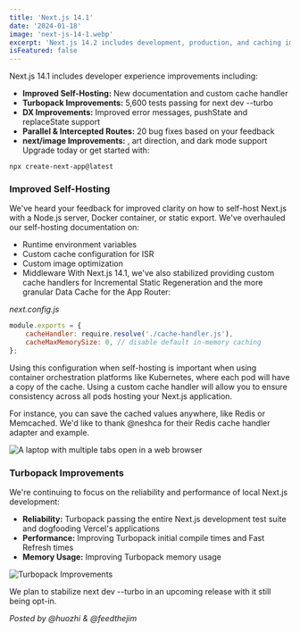```yaml
---
title: 'Next.js 14.1'
date: '2024-01-18'
image: 'next-js-14-1.webp'
excerpt: 'Next.js 14.2 includes development, production, and caching improvements.'
isFeatured: false
---
```


Next.js 14.1 includes developer experience improvements including:

-   **Improved Self-Hosting:** New documentation and custom cache handler
-   **Turbopack Improvements:** 5,600 tests passing for next dev --turbo
-   **DX Improvements:** Improved error messages, pushState and replaceState support
-   **Parallel & Intercepted Routes:** 20 bug fixes based on your feedback
-   **next/image Improvements:** <picture>, art direction, and dark mode support
    Upgrade today or get started with:

```
npx create-next-app@latest
```

### Improved Self-Hosting

We've heard your feedback for improved clarity on how to self-host Next.js with a Node.js server, Docker container, or static export. We've overhauled our self-hosting documentation on:

-   Runtime environment variables
-   Custom cache configuration for ISR
-   Custom image optimization
-   Middleware
    With Next.js 14.1, we've also stabilized providing custom cache handlers for Incremental Static Regeneration and the more granular Data Cache for the App Router:

_next.config.js_

```js
module.exports = {
    cacheHandler: require.resolve('./cache-handler.js'),
    cacheMaxMemorySize: 0, // disable default in-memory caching
};
```

Using this configuration when self-hosting is important when using container orchestration platforms like Kubernetes, where each pod will have a copy of the cache. Using a custom cache handler will allow you to ensure consistency across all pods hosting your Next.js application.

For instance, you can save the cached values anywhere, like Redis or Memcached. We'd like to thank @neshca for their Redis cache handler adapter and example.

![A laptop with multiple tabs open in a web browser](web-browser.webp)

### Turbopack Improvements

We're continuing to focus on the reliability and performance of local Next.js development:

-   **Reliability:** Turbopack passing the entire Next.js development test suite and dogfooding Vercel's applications
-   **Performance:** Improving Turbopack initial compile times and Fast Refresh times
-   **Memory Usage:** Improving Turbopack memory usage

![Turbopack Improvements](turbopack.webp)

We plan to stabilize next dev --turbo in an upcoming release with it still being opt-in.

_Posted by @huozhi & @feedthejim_
